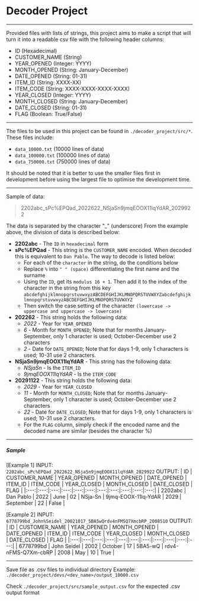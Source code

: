 # Decoder Project
---
Provided files with lists of strings, this project aims to make a script that will turn it into a readable csv file with the following header columns:
- ID (Hexadecimal)
- CUSTOMER_NAME (String)
- YEAR_OPENED (Integer: YYYY)
- MONTH_OPENED (String: January-December)
- DATE_OPENED (String: 01-31)
- ITEM_ID (String: XXXX-XX)
- ITEM_CODE (String: XXXX-XXXX-XXXX-XXXX)
- YEAR_CLOSED (Integer: YYYY)
- MONTH_CLOSED (String: January-December)
- DATE_CLOSED (String: 01-31)
- FLAG (Boolean: True/False)

---

The files to be used in this project can be found in ```./decoder_project/src/*```.
These files include:
- ```data_10000.txt``` (10000 lines of data)
- ```data_100000.txt``` (100000 lines of data)
- ```data_750000.txt``` (750000 lines of data)

It should be noted that it is better to use the smaller files first in development before using the largest file to optimise the development time.

---

Sample of data:
> 2202abc_sPc%EPQad_2022622_NSjaSn9jmqEOOX11lqYdAR_2029922

The data is separated by the character "_" (underscore)
From the example above, the division of data is described below:
- __2202abc__ - The ```ID``` in ```hexadecimal``` form
- __sPc%EPQad__ - This string is the ```CUSTOMER_NAME``` encoded. When decoded this is equivalent to ```Dan Pablo```. The way to decode is listed below:
  - For each of the ```character``` in the string, do the conditions below
  - Replace ```%``` into ```" " (space)``` differentiating the first name and the surname
  - Using the ```ID```, get its ```modulus 16 + 1```. Then add it to the index of the character in the string from this key ```abcdefghijklmnopqrstuvwxyzABCDEFGHIJKLMNOPQRSTUVWXYZabcdefghijklmnopqrstuvwxyzABCDEFGHIJKLMNOPQRSTUVWXYZ```
  - Then switch the case setting of the character ```(lowercase -> uppercase and uppercase -> lowercase)```
- __202262__ - This string holds the following data:
  - _2022_ - Year for ```YEAR_OPENED```
  - _6_ - Month for ```MONTH_OPENED```; Note that for months January-September, only 1 character is used; October-December use 2 characters
  - _2_ - Date for ```DATE_OPENED```; Note that for days 1-9, only 1 characters is used; 10-31 use 2 characters.
- __NSjaSn9jmqEOOX11lqYdAR__ - This string has the following data:
  - _NSjaSn_ - Is the ```ITEM_ID```
  - _9jmqEOOX11lqYdAR_ - Is the ```ITEM_CODE```
- __20291122__ - This string holds the following data:
  - _2029_ - Year for ```YEAR_CLOSED```
  - _11_ - Month for ```MONTH_CLOSED```; Note that for months January-September, only 1 character is used; October-December use 2 characters
  - _22_ - Date for ```DATE_CLOSED```; Note that for days 1-9, only 1 characters is used; 10-31 use 2 characters.
  - For the ```FLAG``` column, simply check if the encoded name and the decoded name are similar (besides the character %)
---
##### Sample
[Example 1]
INPUT: ```2202abc_sPc%EPQad_2022622_NSjaSn9jmqEOOX11lqYdAR_2029922```
OUTPUT:
| ID | CUSTOMER_NAME | YEAR_OPENED | MONTH_OPENED | DATE_OPENED | ITEM_ID | ITEM_CODE | YEAR_CLOSED | MONTH_CLOSED | DATE_CLOSED | FLAG |
|:---:|:---:|:---:|:---:|:---:|:---:|:---:|:---:|:---:|:---:|:---:|
| 2202abc | Dan Pablo | 2022 | June | 02 | NSja-Sn | 9jmq-EOOX-11lq-YdAR | 2029 | September | 22 | False |

[Example 2]
INPUT: ```6778799bd_John%Seidel_20021017_5BA5wQrdv4nFMSQ7XmcbRP_2008510```
OUTPUT:
| ID | CUSTOMER_NAME | YEAR_OPENED | MONTH_OPENED | DATE_OPENED | ITEM_ID | ITEM_CODE | YEAR_CLOSED | MONTH_CLOSED | DATE_CLOSED | FLAG |
|:---:|:---:|:---:|:---:|:---:|:---:|:---:|:---:|:---:|:---:|:---:|
| 6778799bd | John Seidel | 2002 | October | 17 | 5BA5-wQ | rdv4-nFMS-Q7Xm-cbRP | 2008 | May | 10 | True |

---
Save file as .csv files to individual directory
Example:
```./decoder_project/devs/<dev_name>/output_10000.csv```

Check ```./decoder_project/src/sample_output.csv``` for the expected .csv output format